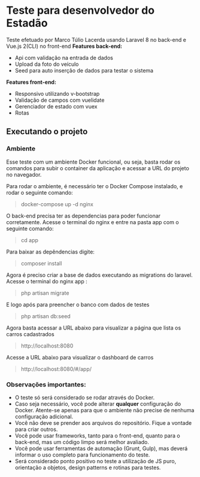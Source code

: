 Teste para desenvolvedor do Estadão
==============================

Teste efetuado por Marco Túlio Lacerda usando Laravel 8 no back-end e Vue.js 2(CLI) no front-end 
**Features back-end:**
- Api com validação na entrada de dados
- Upload da foto do veículo
- Seed para auto inserção de dados para testar o sistema

**Features front-end:**
- Responsivo utilizando v-bootstrap
- Validação de campos com vuelidate
- Gerenciador de estado com vuex
- Rotas



Executando o projeto
--------

### Ambiente

Esse teste com um ambiente Docker funcional, ou seja, basta rodar os comandos para subir o container da aplicação e acessar a URL do projeto no navegador.

Para rodar o ambiente, é necessário ter o Docker Compose instalado, e rodar o seguinte comando:
> docker-compose up -d nginx

O back-end precisa ter as dependencias para poder funcionar corretamente. Acesse o terminal do nginx e entre na pasta app com o seguinte comando:
> cd app

Para baixar as depêndencias digite:
> composer install

Agora é preciso criar a base de dados executando as migrations do laravel. Acesse o terminal do nginx  app :
> php artisan migrate

E logo após para preencher o banco com dados de testes
> php artisan db:seed

Agora basta acessar a URL abaixo para visualizar a página que lista os carros cadastrados
> http://localhost:8080

Acesse a URL abaixo para visualizar o dashboard de carros
> http://localhost:8080/#/app/


### Observações importantes:
- O teste só será considerado se rodar através do Docker.
- Caso seja necessário, você pode alterar **qualquer** configuração do Docker. Atente-se apenas para que o ambiente não precise de nenhuma configuração adicional.
- Você não deve se prender aos arquivos do repositório. Fique a vontade para criar outros.
- Você pode usar frameworks, tanto para o front-end, quanto para o back-end, mas um código limpo será melhor avaliado.
- Você pode usar ferramentas de automação (Grunt, Gulp), mas deverá informar o uso completo para funcionamento do teste.
- Será considerado ponto positivo no teste a utilização de JS puro, orientação a objetos, design patterns e rotinas para testes.
